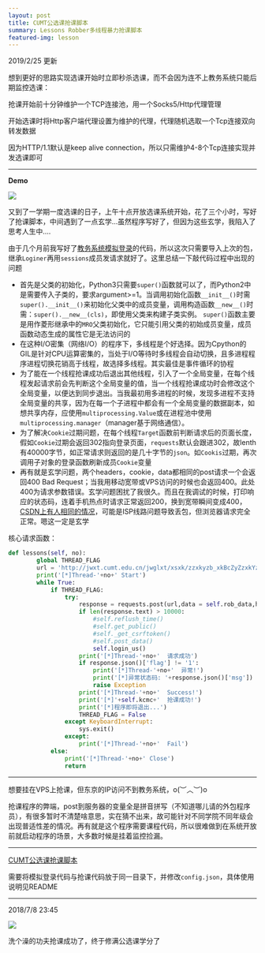 ```yaml
---
layout: post
title: CUMT公选课抢课脚本
summary: Lessons Robber多线程暴力抢课脚本
featured-img: lesson
---
```


2019/2/25 更新

想到更好的思路实现选课开始时立即秒杀选课，而不会因为连不上教务系统只能后期监控选课：

抢课开始前十分钟维护一个TCP连接池，用一个Socks5/Http代理管理

开始选课时将Http客户端代理设置为维护的代理，代理随机选取一个Tcp连接双向转发数据

因为HTTP/1.1默认是keep alive connection，所以只需维护4-8个Tcp连接实现并发选课即可

***

**Demo**

![](https://upload-images.jianshu.io/upload_images/11356161-9d4ba3a89d6d8637.jpg?imageMogr2/auto-orient/strip%7CimageView2/2/w/1240)

又到了一学期一度选课的日子，上午十点开放选课系统开始，花了三个小时，写好了抢课脚本，中间遇到了一点玄学...虽然程序写好了，但因为这些玄学，我陷入了思考人生中....

由于几个月前我写好了[教务系统模拟登录](http://nemesisly.xyz/CUMT-analog-login/)的代码，所以这次只需要导入上次的包，继承`Loginer`再用`sessions`成员发请求就好了。这里总结一下敲代码过程中出现的问题

+ 首先是父类的初始化，Python3只需要`super()`函数就可以了，而Python2中是需要传入子类的，要求argument>=1。当调用初始化函数`__init__()`时需`super().__init__()`来初始化父类中的成员变量，调用构造函数`__new__()`时需：`super().__new__(cls)`，即使用父类来构建子类实例。 `super()`函数主要是用作菱形继承中的`MRO`父类初始化，它只能引用父类的初始成员变量，成员函数动态生成的属性它是无法访问的
+ 在这种I/O密集（网络I/O）的程序下，多线程是个好选择。因为Cpython的GIL是针对CPU运算密集的，当处于I/O等待时多线程会自动切换，且多进程程序进程切换花销高于线程，故选择多线程。其实最佳是事件循环的协程
+ 为了能在一个线程抢课成功后退出其他线程，引入了一个全局变量，在每个线程发起请求前会先判断这个全局变量的值，当一个线程抢课成功时会修改这个全局变量，以便达到同步退出。当我最初用多进程的时候，发现多进程不支持全局变量的共享，因为在每一个子进程中都会有一个全局变量的数据副本，如想共享内存，应使用`multiprocessing.Value`或在进程池中使用`multiprocessing.manager`（manager基于网络通信）。
+ 为了解决`Cookie`过期问题，在每个线程`Target`函数前判断请求后的页面长度，假如`Cookie`过期会返回302指向登录页面，`requests`默认会跟进302，故lenth有40000字节，如正常请求则返回的是几十字节的`json`。如`Cookis`过期，再次调用子对象的登录函数刷新成员`Cookie`变量
+ 再有就是玄学问题，两个headers，cookie，data都相同的post请求一个会返回400 Bad Request；当我用移动宽带或VPS访问的时候也会返回400。此处400为请求参数错误。玄学问题困扰了我很久。而且在我调试的时候，打印响应的状态码，连着手机热点时请求正常返回200，换到宽带瞬间变成400，[CSDN上有人相同的情况](https://bbs.csdn.net/topics/390131855)，可能是ISP线路问题导致丢包，但浏览器请求完全正常。嗯这一定是玄学

核心请求函数：

```python
def lessons(self, no):
        global THREAD_FLAG
        url = 'http://jwxt.cumt.edu.cn/jwglxt/xsxk/zzxkyzb_xkBcZyZzxkYzb.html?gnmkdm=N253512&su='+self.user
        print('[*]Thread-'+no+' Start')
        while True:
            if THREAD_FLAG:
                try:
                    response = requests.post(url,data = self.rob_data,headers = self.header_2,timeout = 5)
                    if len(response.text) > 10000:
                        #self.reflush_time()
                        #self.get_public()
                        #self._get_csrftoken()
                        #self.post_data()
                        self.login_us()
                    print('[*]Thread-'+no+'  请求成功')
                    if response.json()['flag'] != '1':
                        print('[*]Thread-'+no+'  异常!')
                        print('[*]异常状态码: '+response.json()['msg'])
                        raise Exception
                    print('[*]Thread-'+no+'  Success!')
                    print('[*]'+self.kcmc+'  抢课成功!')
                    print('[*]程序即将退出...')
                    THREAD_FLAG = False
                except KeyboardInterrupt:
                    sys.exit()
                except:
                    print('[*]Thread-'+no+'  Fail')
            else:
                print('[*]Thread-'+no+' Close')
                return
```

***

想要挂在VPS上抢课，但东京的IP访问不到教务系统，o(︶︿︶)o 

抢课程序的弊端，post到服务器的变量全是拼音拼写（不知道哪儿请的外包程序员），有很多暂时不清楚啥意思，实在猜不出来，故可能针对不同学院不同年级会出现普适性差的情况。再有就是这个程序需要课程代码，所以很难做到在系统开放前就启动程序的场景，大多数时候是挂着监控捡漏。

***

[CUMT公选课抢课脚本](https://github.com/EddieIvan01/Lessons_Robber)

需要将模拟登录代码与抢课代码放于同一目录下，并修改`config.json`，具体使用说明见README

***

2018/7/8  23:45

![](https://upload-images.jianshu.io/upload_images/11356161-f0b8307e59fd11e0.png?imageMogr2/auto-orient/strip%7CimageView2/2/w/1240)

洗个澡的功夫抢课成功了，终于修满公选课学分了
